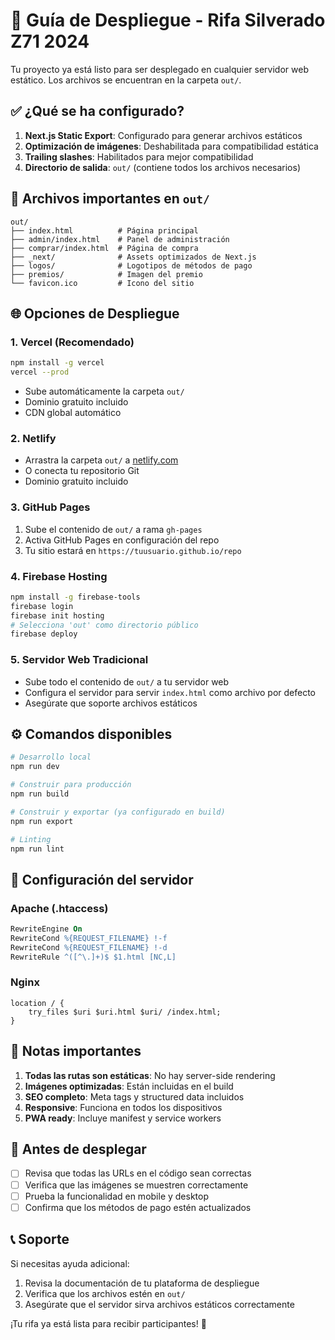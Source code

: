 # 🚀 Guía de Despliegue - Rifa Silverado Z71 2024

Tu proyecto ya está listo para ser desplegado en cualquier servidor web estático. Los archivos se encuentran en la carpeta `out/`.

## ✅ ¿Qué se ha configurado?

1. **Next.js Static Export**: Configurado para generar archivos estáticos
2. **Optimización de imágenes**: Deshabilitada para compatibilidad estática
3. **Trailing slashes**: Habilitados para mejor compatibilidad
4. **Directorio de salida**: `out/` (contiene todos los archivos necesarios)

## 📁 Archivos importantes en `out/`

```
out/
├── index.html          # Página principal
├── admin/index.html    # Panel de administración
├── comprar/index.html  # Página de compra
├── _next/              # Assets optimizados de Next.js
├── logos/              # Logotipos de métodos de pago
├── premios/            # Imagen del premio
└── favicon.ico         # Icono del sitio
```

## 🌐 Opciones de Despliegue

### 1. **Vercel (Recomendado)**
```bash
npm install -g vercel
vercel --prod
```
- Sube automáticamente la carpeta `out/`
- Dominio gratuito incluido
- CDN global automático

### 2. **Netlify**
- Arrastra la carpeta `out/` a [netlify.com](https://netlify.com)
- O conecta tu repositorio Git
- Dominio gratuito incluido

### 3. **GitHub Pages**
1. Sube el contenido de `out/` a rama `gh-pages`
2. Activa GitHub Pages en configuración del repo
3. Tu sitio estará en `https://tuusuario.github.io/repo`

### 4. **Firebase Hosting**
```bash
npm install -g firebase-tools
firebase login
firebase init hosting
# Selecciona 'out' como directorio público
firebase deploy
```

### 5. **Servidor Web Tradicional**
- Sube todo el contenido de `out/` a tu servidor web
- Configura el servidor para servir `index.html` como archivo por defecto
- Asegúrate que soporte archivos estáticos

## ⚙️ Comandos disponibles

```bash
# Desarrollo local
npm run dev

# Construir para producción
npm run build

# Construir y exportar (ya configurado en build)
npm run export

# Linting
npm run lint
```

## 🔧 Configuración del servidor

### Apache (.htaccess)
```apache
RewriteEngine On
RewriteCond %{REQUEST_FILENAME} !-f
RewriteCond %{REQUEST_FILENAME} !-d
RewriteRule ^([^\.]+)$ $1.html [NC,L]
```

### Nginx
```nginx
location / {
    try_files $uri $uri.html $uri/ /index.html;
}
```

## 📝 Notas importantes

1. **Todas las rutas son estáticas**: No hay server-side rendering
2. **Imágenes optimizadas**: Están incluidas en el build
3. **SEO completo**: Meta tags y structured data incluidos
4. **Responsive**: Funciona en todos los dispositivos
5. **PWA ready**: Incluye manifest y service workers

## 🚨 Antes de desplegar

- [ ] Revisa que todas las URLs en el código sean correctas
- [ ] Verifica que las imágenes se muestren correctamente
- [ ] Prueba la funcionalidad en mobile y desktop
- [ ] Confirma que los métodos de pago estén actualizados

## 📞 Soporte

Si necesitas ayuda adicional:
1. Revisa la documentación de tu plataforma de despliegue
2. Verifica que los archivos estén en `out/`
3. Asegúrate que el servidor sirva archivos estáticos correctamente

¡Tu rifa ya está lista para recibir participantes! 🎉